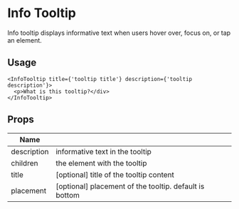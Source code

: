 # Info Tooltip

Info tooltip displays informative text when users hover over, focus on, or tap an element.

## Usage

```tsx
<InfoTooltip title={'tooltip title'} description={'tooltip description'}>
  <p>What is this tooltip?</div>
</InfoTooltip>
```

## Props

| Name        |                                                        |
| ----------- | ------------------------------------------------------ |
| description | informative text in the tooltip                        |
| children    | the element with the tooltip                           |
| title       | [optional] title of the tooltip content                |
| placement   | [optional] placement of the tooltip. default is bottom |
